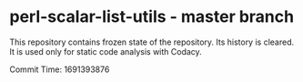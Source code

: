 # perl-scalar-list-utils - master branch

This repository contains frozen state of the repository.
Its history is cleared. It is used only for static code
analysis with Codacy.

Commit Time: 1691393876